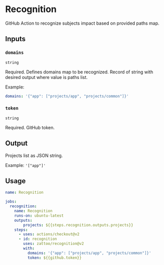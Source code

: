 # Recognition

GitHub Action to recognize subjects impact based on provided paths map.

## Inputs

### `domains`

`string`

Required. Defines domains map to be recognized. Record of string with desired output where value is paths list.

Example:

```yml
domains: '{"app": ["projects/app", "projects/common"]}'
```

### `token`

`string`

Required. GitHub token.

## Output

Projects list as JSON string.

Example: `'["app"]'`

## Usage

````yml
name: Recognition

jobs:
  recognition:
    name: Recognition
    runs-on: ubuntu-latest
    outputs:
        projects: ${{steps.recognition.outputs.projects}}
    steps:
      - uses: actions/checkout@v2
      - id: recognition
        uses: zattoo/recognition@v2
        with:
          domains: '{"app": ["projects/app", "projects/common"]}'
          token: ${{github.token}}
````

